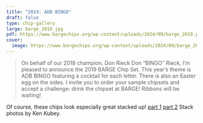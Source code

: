 ```yaml
---
title: "2019: ADB BINGO"
draft: false
type: chip-gallery
large: barge_2019.jpg
pdf: https://www.bargechips.org/wp-content/uploads/2024/09/barge_2019.pdf
cover:
  image: https://www.bargechips.org/wp-content/uploads/2024/09/barge_2019_detail.png
---
```


> On behalf of our 2018 champion, Don Rieck Don “BINGO” Rieck, I’m pleased to
> announce the 2019 BARGE Chip Set. This year’s theme is ADB BINGO featuring a
> cocktail for each letter. There is also an Easter egg on the sides. I invite
> you to order your sample chipsets and accept a challenge: drink the chipset
> at BARGE! Ribbons will be waiting!

Of course, these chips look especially great stacked up!  [part 1](side1.jpg) 
[part 2](side2.jpg)  Stack photos by Ken Kubey.
